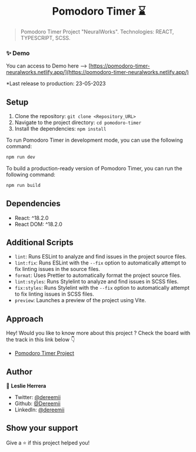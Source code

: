 

<h1 align="center">Pomodoro Timer ⌛</h1>

> Pomodoro Timer Project "NeuralWorks". Technologies: REACT, TYPESCRIPT, SCSS.

### ✨ Demo

You can access to Demo here --> [https://pomodoro-timer-neuralworks.netlify.app/](https://pomodoro-timer-neuralworks.netlify.app/)

*Last release to production: 23-05-2023


## Setup

1. Clone the repository:  `git clone <Repository_URL>`
2. Navigate to the project directory: `cd pomodoro-timer`
3. Install the dependencies: `npm install`


To run Pomodoro Timer in development mode, you can use the following command:

```bash
npm run dev
```

To build a production-ready version of Pomodoro Timer, you can run the following command:

```bash
npm run build
```

## Dependencies

- React: ^18.2.0
- React DOM: ^18.2.0

## Additional Scripts

- `lint`: Runs ESLint to analyze and find issues in the project source files.
- `lint:fix`: Runs ESLint with the `--fix` option to automatically attempt to fix linting issues in the source files.
- `format`: Uses Prettier to automatically format the project source files.
- `lint:styles`: Runs Stylelint to analyze and find issues in SCSS files.
- `fix:styles`: Runs Stylelint with the `--fix` option to automatically attempt to fix linting issues in SCSS files.
- `preview`: Launches a preview of the project using Vite.

## Approach

Hey! Would you like to know more about this project ?
Check the board with the track in this link below 👇

- [Pomodoro Timer Project](https://github.com/users/Dereemii/projects/4?pane=info)

## Author

👤 **Leslie Herrera**

* Twitter: [@dereemii](https://twitter.com/dereemii)
* Github: [@Dereemii](https://github.com/Dereemii)
* LinkedIn: [@dereemii](https://linkedin.com/in/dereemii)

## Show your support

Give a ⭐️ if this project helped you!



